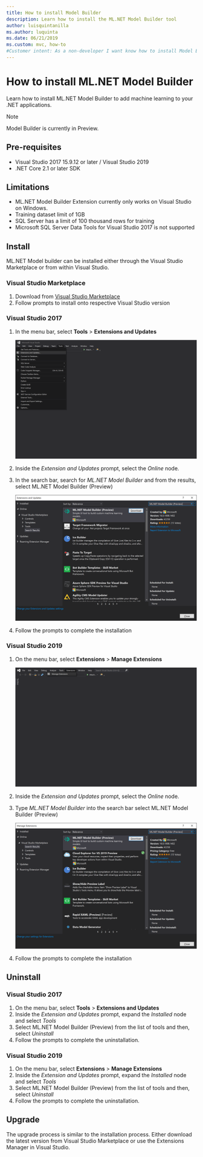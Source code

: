 ```yaml
---
title: How to install Model Builder
description: Learn how to install the ML.NET Model Builder tool
author: luisquintanilla
ms.author: luquinta
ms.date: 06/21/2019
ms.custom: mvc, how-to
#Customer intent: As a non-developer I want know how to install Model Builder to add machine learning to my .NET application.
---
```


# How to install ML.NET Model Builder

Learn how to install ML.NET Model Builder to add machine learning to your .NET applications.

> [!NOTE]
> Model Builder is currently in Preview.

## Pre-requisites

- Visual Studio 2017 15.9.12 or later / Visual Studio 2019
- .NET Core 2.1 or later SDK

## Limitations

- ML.NET Model Builder Extension currently only works on Visual Studio on Windows.
- Training dataset limit of 1GB
- SQL Server has a limit of 100 thousand rows for training
- Microsoft SQL Server Data Tools for Visual Studio 2017 is not supported

## Install

ML.NET Model builder can be installed either through the Visual Studio Marketplace or from within Visual Studio. 

### Visual Studio Marketplace

1. Download from [Visual Studio Marketplace](https://marketplace.visualstudio.com/items?itemName=MLNET.07)
1. Follow prompts to install onto respective Visual Studio version

### Visual Studio 2017

1. In the menu bar, select **Tools** > **Extensions and Updates**

    ![VS2017 open manage extensions dialog](./media/install-model-builder/VS201701.png)

1. Inside the *Extension and Updates* prompt, select the *Online* node.
1. In the search bar, search for *ML.NET Model Builder* and from the results, select ML.NET Model Builder (Preview)

    ![VS2017 search Model Builder extension in manage extensions dialog](./media/install-model-builder/VS201702.png)

1. Follow the prompts to complete the installation

### Visual Studio 2019

1. On the menu bar, select **Extensions** > **Manage Extensions**

    ![VS2019 open manage extensions dialog](./media/install-model-builder/VS201901.png)

1. Inside the *Extension and Updates* prompt, select the *Online* node.
1. Type *ML.NET Model Builder* into the search bar select ML.NET Model Builder (Preview)

    ![VS2019 search Model Builder extension in manage extensions dialog](./media/install-model-builder/VS201902.png)

1. Follow the prompts to complete the installation

## Uninstall

### Visual Studio 2017

1. On the menu bar, select **Tools** > **Extensions and Updates**
1. Inside the *Extension and Updates* prompt, expand the *Installed* node and select *Tools*
1. Select ML.NET Model Builder (Preview) from the list of tools and then, select *Uninstall*
1. Follow the prompts to complete the uninstallation.

### Visual Studio 2019

1. On the menu bar, select **Extensions** > **Manage Extensions**
1. Inside the *Extension and Updates* prompt, expand the *Installed* node and select *Tools*
1. Select ML.NET Model Builder (Preview) from the list of tools and then, select *Uninstall*
1. Follow the prompts to complete the uninstallation.

## Upgrade

The upgrade process is similar to the installation process. Either download the latest version from Visual Studio Marketplace or use the Extensions Manager in Visual Studio.
